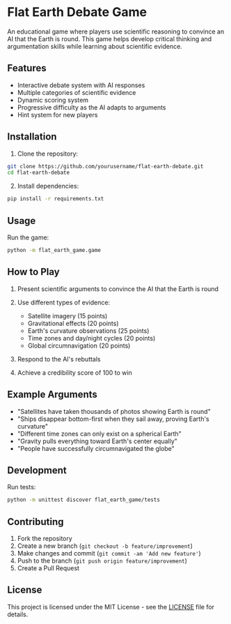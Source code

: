 # Flat Earth Debate Game

An educational game where players use scientific reasoning to convince an AI that the Earth is round. This game helps develop critical thinking and argumentation skills while learning about scientific evidence.

## Features

- Interactive debate system with AI responses
- Multiple categories of scientific evidence
- Dynamic scoring system
- Progressive difficulty as the AI adapts to arguments
- Hint system for new players

## Installation

1. Clone the repository:
```bash
git clone https://github.com/yourusername/flat-earth-debate.git
cd flat-earth-debate
```

2. Install dependencies:
```bash
pip install -r requirements.txt
```

## Usage

Run the game:
```bash
python -m flat_earth_game.game
```

## How to Play

1. Present scientific arguments to convince the AI that the Earth is round
2. Use different types of evidence:
   - Satellite imagery (15 points)
   - Gravitational effects (20 points)
   - Earth's curvature observations (25 points)
   - Time zones and day/night cycles (20 points)
   - Global circumnavigation (20 points)

3. Respond to the AI's rebuttals
4. Achieve a credibility score of 100 to win

## Example Arguments

- "Satellites have taken thousands of photos showing Earth is round"
- "Ships disappear bottom-first when they sail away, proving Earth's curvature"
- "Different time zones can only exist on a spherical Earth"
- "Gravity pulls everything toward Earth's center equally"
- "People have successfully circumnavigated the globe"

## Development

Run tests:
```bash
python -m unittest discover flat_earth_game/tests
```

## Contributing

1. Fork the repository
2. Create a new branch (`git checkout -b feature/improvement`)
3. Make changes and commit (`git commit -am 'Add new feature'`)
4. Push to the branch (`git push origin feature/improvement`)
5. Create a Pull Request

## License

This project is licensed under the MIT License - see the [LICENSE](LICENSE) file for details.